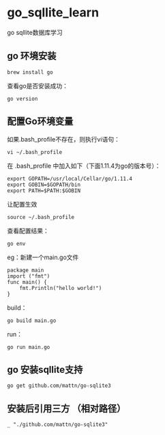# go_sqllite_learn

go sqllite数据库学习

## go 环境安装
```
brew install go
```

查看go是否安装成功：
```
go version
```

## 配置Go环境变量
如果.bash_profile不存在，则执行vi语句：
```
vi ~/.bash_profile
```

在 .bash_profile 中加入如下（下面1.11.4为go的版本号）：
```
export GOPATH=/usr/local/Cellar/go/1.11.4
export GOBIN=$GOPATH/bin
export PATH=$PATH:$GOBIN
```

让配置生效
```
source ~/.bash_profile
```

查看配置结果：
```
go env
```

eg：新建一个main.go文件
```
package main
import ("fmt")
func main() {
    fmt.Println("hello world!")
}
```

build：
```
go build main.go
```

run：
```
go run main.go
```

## go 安装sqllite支持

```
go get github.com/mattn/go-sqlite3
```

## 安装后引用三方 （相对路径）

```
_ "./github.com/mattn/go-sqlite3"
```
